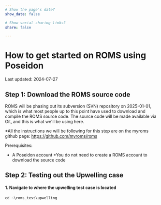 ```yaml
---
# Show the page's date?
show_date: false

# Show social sharing links?
share: false

---
```


# How to get started on ROMS using Poseidon

Last updated: 2024-07-27

## Step 1: Download the ROMS source code

ROMS will be phasing out its subversion (SVN) repository on 2025-01-01, which is what most people up to this point have used to download and compile the ROMS source code. The source code will be made available via Git, and this is what we'll be using here.

*All the instructions we will be following for this step are on the myroms github page: https://github.com/myroms/roms

Prerequisites:
* A Poseidon account
*You do not need to create a ROMS account to download the source code

## Step 2: Testing out the Upwelling case
#### 1. Navigate to where the upwelling test case is located

`cd ~\roms_test\upwelling`
